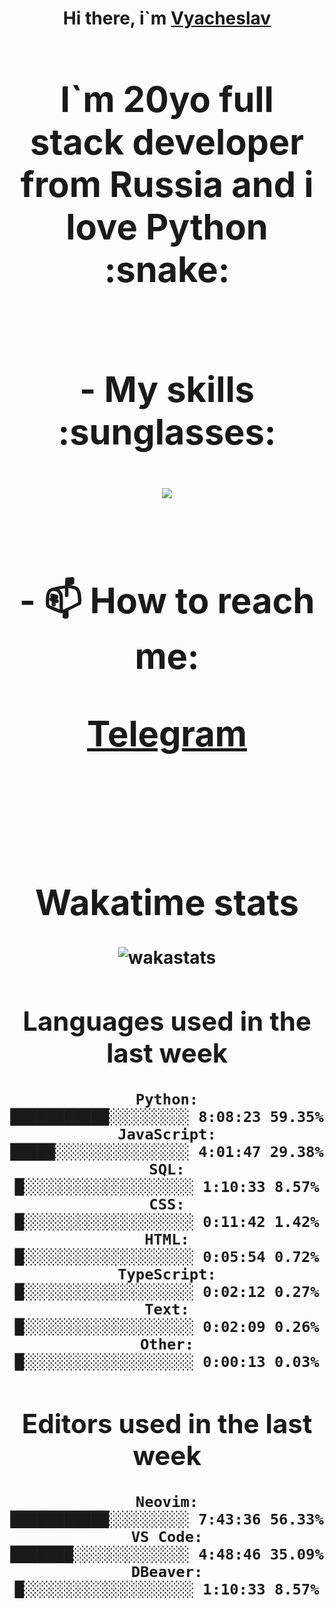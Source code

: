<h1 align='center'>Hi there, i`m <a href='https://t.me/syavabrazzzers'>Vyacheslav<a/> <h1/>

<p>I`m 20yo full stack developer from Russia and i love Python :snake: <p/>

<br>
- My skills :sunglasses:
<p align="center">
    <img src="https://skillicons.dev/icons?i=git,docker,linux,postgres,mysql,python,django,fastapi,javascript,typescript,react,next,tailwind" />
<p/>

<br>
- 📫 How to reach me: 
<p>
<a href='https://t.me/syavabrazzzers'>Telegram<a/>
<p/>
<br>

<h1 align='center'>Wakatime stats</h1>

<img alt="wakastats" src="https://waka-widget.up.railway.app/language?langs=all&user=TaiLo&randomGradient=true&bgLineColor=696969&maxLangs=5&theme=dark" />
    
<!--START_SECTION:waka-->
## Languages used in the last week
```text
Python:               ███████████░░░░░░░░░ 8:08:23 59.35%
JavaScript:           █████░░░░░░░░░░░░░░░ 4:01:47 29.38%
SQL:                  █░░░░░░░░░░░░░░░░░░░ 1:10:33 8.57%
CSS:                  █░░░░░░░░░░░░░░░░░░░ 0:11:42 1.42%
HTML:                 █░░░░░░░░░░░░░░░░░░░ 0:05:54 0.72%
TypeScript:           █░░░░░░░░░░░░░░░░░░░ 0:02:12 0.27%
Text:                 █░░░░░░░░░░░░░░░░░░░ 0:02:09 0.26%
Other:                █░░░░░░░░░░░░░░░░░░░ 0:00:13 0.03%
```
## Editors used in the last week
```text
Neovim:               ███████████░░░░░░░░░ 7:43:36 56.33%
VS Code:              ███████░░░░░░░░░░░░░ 4:48:46 35.09%
DBeaver:              █░░░░░░░░░░░░░░░░░░░ 1:10:33 8.57%
```

<!--END_SECTION:waka-->


